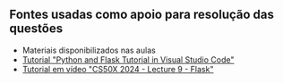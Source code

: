 ## Fontes usadas como apoio para resolução das questões
  - Materiais disponibilizados nas aulas
  - [Tutorial "Python and Flask Tutorial in Visual Studio Code"](https://code.visualstudio.com/docs/python/tutorial-flask)
  - [Tutorial em vídeo "CS50X 2024 - Lecture 9 - Flask"](https://youtu.be/-aqUek49iL8?si=VaABGkzXyuam0Lb3)
    
